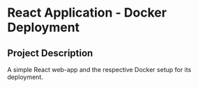 # React Application - Docker Deployment

## Project Description

A simple React web-app and the respective Docker setup for its deployment.
